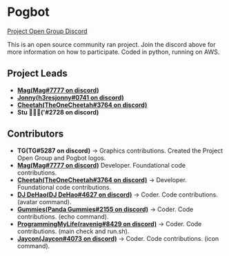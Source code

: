 # Pogbot
<p align="left">  
<a href="https://discord.gg/zRHZymwxfY">Project Open Group Discord</a>
</p>

This is an open source community ran project. Join the discord above for more information on how to participate. Coded in python, running on AWS.

## Project Leads

* **[Mag(Mag#7777 on discord)](https://github.com/mag-nif-i-cent)**
* **[Jonny(h3resjonny#0741 on discord)](https://github.com/JDMDevelopment)**
* **[Cheetah(TheOneCheetah#3764 on discord)](https://github.com/TheOneCheetah)**
* **Stu (ٰٰٰ'#2728 on discord)**

## Contributors
* **TG(TG#5287 on discord)** -> Graphics contributions. Created the Project Open Group and Pogbot logos.
* **[Mag(Mag#7777 on discord)](https://github.com/mag-nif-i-cent)** Developer. Foundational code contributions.
* **[Cheetah(TheOneCheetah#3764 on discord)](https://github.com/TheOneCheetah)** -> Developer. Foundational code contributions. 
* **[DJ DeHao(DJ DeHao#4627 on discord)](https://github.com/DJ-DeHao)** -> Coder. Code contributions. (avatar command).
* **[Gummies(Panda Gummies#2155 on discord)](https://github.com/Gummies351)** -> Coder. Code contributions. (echo command).
* **[ProgrammingMyLife(ravenig#8429 on discord)](https://github.com/ProgrammingMyLife)** -> Coder. Code contributions. (main check and run.sh).
* **[Jaycon(Jaycon#4073 on discord)](https://github.com/jaycon2)** -> Coder. Code contributions. (icon command).
